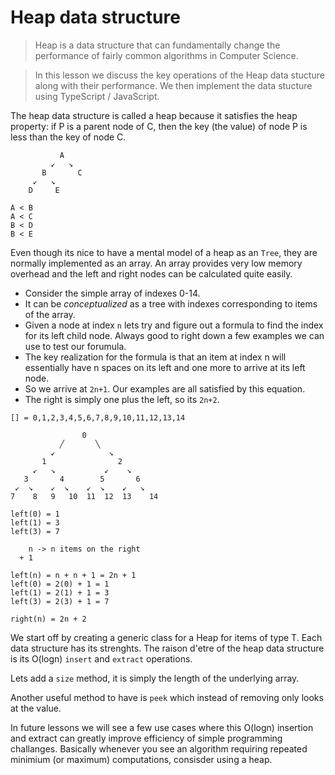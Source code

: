 # Heap data structure
> Heap is a data structure that can fundamentally change the performance of fairly common algorithms in Computer Science.

> In this lesson we discuss the key operations of the Heap data stucture along with their performance. We then implement the data stucture using TypeScript / JavaScript.

The heap data structure is called a heap because it satisfies the heap property: if P is a parent node of C, then the key (the value) of node P is less than the key of node C.

```
           A
         ↙   ↘
       B       C
     ↙   ↘
    D     E

A < B
A < C
B < D
B < E
```

Even though its nice to have a mental model of a heap as an `Tree`, they are normally implemented as an array. An array provides very low memory overhead and the left and right nodes can be calculated quite easily.

* Consider the simple array of indexes 0-14.
* It can be *conceptualized* as a tree with indexes corresponding to items of the array.
* Given a node at index `n` lets try and figure out a formula to find the index for its left child node. Always good to right down a few examples we can use to test our forumula.
* The key realization for the formula is that an item at index n will essentially have n spaces on its left and one more to arrive at its left node.
* So we arrive at `2n+1`. Our examples are all satisfied by this equation.
* The right is simply one plus the left, so its `2n+2`.

```
[] = 0,1,2,3,4,5,6,7,8,9,10,11,12,13,14

                0
           ╱       ╲
         ↙            ↘
       1                2
     ↙   ↘           ↙    ↘
   3       4        5       6
 ↙  ↘    ↙  ↘    ↙  ↘    ↙   ↘
7    8   9   10  11  12  13    14

left(0) = 1
left(1) = 3
left(3) = 7

    n -> n items on the right
  + 1

left(n) = n + n + 1 = 2n + 1
left(0) = 2(0) + 1 = 1
left(1) = 2(1) + 1 = 3
left(3) = 2(3) + 1 = 7

right(n) = 2n + 2
```

We start off by creating a generic class for a Heap for items of type T.
Each data structure has its strenghts. The raison d'etre of the heap data structure is its O(logn) `insert` and `extract` operations.

Lets add a `size` method, it is simply the length of the underlying array.

Another useful method to have is `peek` which instead of removing only looks at the value.

In future lessons we will see a few use cases where this O(logn) insertion and extract can greatly improve efficiency of simple programming challanges. Basically whenever you see an algorithm requiring repeated minimium (or maximum) computations, consisder using a heap.


